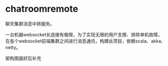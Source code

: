 # chatroomremote
聊天集群消息中转服务。

一台机器websocket长连接有极限，为了实现无限的用户支撑、排除单机故障，在各个websocket前端集群之间进行消息通讯，构建此项目，依赖scala、akka、netty。

架构图画好后补充
